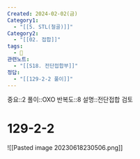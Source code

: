```yaml
---
Created: 2024-02-02(금)
Category1:
  - "[[5. STL(철골)]]"
Category2:
  - "[[02. 접합]]"
tags:
  - 🧮
관련노트:
  - "[[S18. 전단접합부]]"
정답:
  - "[[129-2-2 풀이]]"
---
```

중요::2
풀이::OXO
반복도::8
설명::전단접합 검토

#  129-2-2
![[Pasted image 20230618230506.png]]